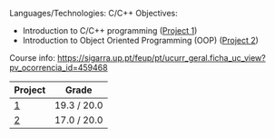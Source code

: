Languages/Technologies: C/C++
Objectives: 
- Introduction to C/C++ programming ([Project 1](https://github.com/gcosta0410/Y1S2-PROG-Programacao/tree/main/P1%20-%20Functional%20Game))
- Introduction to Object Oriented Programming (OOP) ([Project 2](https://github.com/gcosta0410/Y1S2-PROG-Programacao/tree/main/P2%20-%20OOP%20Game))

Course info: https://sigarra.up.pt/feup/pt/ucurr_geral.ficha_uc_view?pv_ocorrencia_id=459468


| Project | Grade |
| ------- | ----- |
| [1](https://github.com/gcosta0410/Y1S2-PROG-Programacao/tree/main/P1%20-%20Functional%20Game) | 19.3 / 20.0 |
| [2](https://github.com/gcosta0410/Y1S2-PROG-Programacao/tree/main/P2%20-%20OOP%20Game) | 17.0 / 20.0 |
